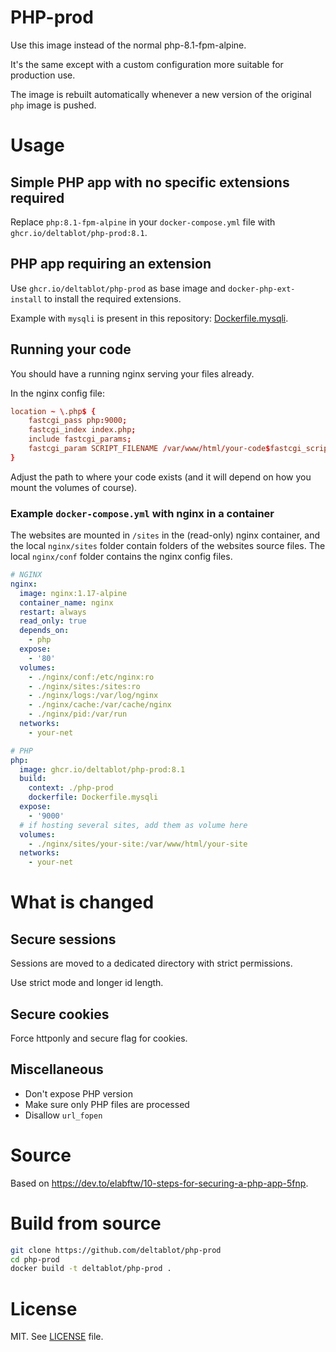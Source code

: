 # PHP-prod

Use this image instead of the normal php-8.1-fpm-alpine.

It's the same except with a custom configuration more suitable for production use.

The image is rebuilt automatically whenever a new version of the original `php` image is pushed.

# Usage

## Simple PHP app with no specific extensions required

Replace `php:8.1-fpm-alpine` in your `docker-compose.yml` file with `ghcr.io/deltablot/php-prod:8.1`.

## PHP app requiring an extension

Use `ghcr.io/deltablot/php-prod` as base image and `docker-php-ext-install` to install the required extensions.

Example with `mysqli` is present in this repository: [Dockerfile.mysqli](Dockerfile.mysqli).

## Running your code

You should have a running nginx serving your files already.

In the nginx config file:

~~~conf
location ~ \.php$ {
    fastcgi_pass php:9000;
    fastcgi_index index.php;
    include fastcgi_params;
    fastcgi_param SCRIPT_FILENAME /var/www/html/your-code$fastcgi_script_name;
}
~~~

Adjust the path to where your code exists (and it will depend on how you mount the volumes of course).

### Example `docker-compose.yml` with nginx in a container

The websites are mounted in `/sites` in the (read-only) nginx container, and the local `nginx/sites` folder contain folders of the websites source files. The local `nginx/conf` folder contains the nginx config files.

~~~yml
# NGINX
nginx:
  image: nginx:1.17-alpine
  container_name: nginx
  restart: always
  read_only: true
  depends_on:
    - php
  expose:
    - '80'
  volumes:
    - ./nginx/conf:/etc/nginx:ro
    - ./nginx/sites:/sites:ro
    - ./nginx/logs:/var/log/nginx
    - ./nginx/cache:/var/cache/nginx
    - ./nginx/pid:/var/run
  networks:
    - your-net

# PHP
php:
  image: ghcr.io/deltablot/php-prod:8.1
  build:
    context: ./php-prod
    dockerfile: Dockerfile.mysqli
  expose:
    - '9000'
  # if hosting several sites, add them as volume here
  volumes:
    - ./nginx/sites/your-site:/var/www/html/your-site
  networks:
    - your-net
~~~

# What is changed

## Secure sessions

Sessions are moved to a dedicated directory with strict permissions.

Use strict mode and longer id length.

## Secure cookies

Force httponly and secure flag for cookies.

## Miscellaneous

* Don't expose PHP version
* Make sure only PHP files are processed
* Disallow `url_fopen`

# Source

Based on https://dev.to/elabftw/10-steps-for-securing-a-php-app-5fnp.

# Build from source

~~~bash
git clone https://github.com/deltablot/php-prod
cd php-prod
docker build -t deltablot/php-prod .
~~~

# License

MIT. See [LICENSE](./LICENSE) file.
